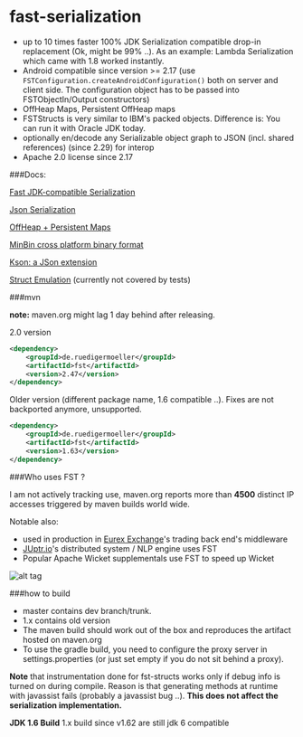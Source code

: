 fast-serialization
==================

* up to 10 times faster 100% JDK Serialization compatible drop-in replacement (Ok, might be 99% ..). As an example: Lambda Serialization which came with 1.8 worked instantly.
* Android compatible since version >= 2.17 (use ```FSTConfiguration.createAndroidConfiguration()``` both on server and client side. The configuration object has to be passed into FSTObjectIn/Output constructors)
* OffHeap Maps, Persistent OffHeap maps
* FSTStructs is very similar to IBM's packed objects. Difference is: You can run it with Oracle JDK today.
* optionally en/decode any Serializable object graph to JSON (incl. shared references) (since 2.29) for interop
* Apache 2.0 license since 2.17

###Docs:

[Fast JDK-compatible Serialization](https://github.com/RuedigerMoeller/fast-serialization/wiki/Serialization)

[Json Serialization](https://github.com/RuedigerMoeller/fast-serialization/wiki/JSON-serialization)

[OffHeap + Persistent Maps](https://github.com/RuedigerMoeller/fast-serialization/wiki/Off-Heap-Maps,-Persistent-Maps)

[MinBin cross platform binary format](https://github.com/RuedigerMoeller/fast-serialization/wiki/MinBin)

[Kson: a JSon extension](https://github.com/RuedigerMoeller/fast-serialization/wiki/KSon)

[Struct Emulation](https://github.com/RuedigerMoeller/fast-serialization/wiki/Structs) (currently not covered by tests)

###mvn

**note:** maven.org might lag 1 day behind after releasing.

2.0 version
```.xml
<dependency>
    <groupId>de.ruedigermoeller</groupId>
    <artifactId>fst</artifactId>
    <version>2.47</version>
</dependency>
```

Older version (different package name, 1.6 compatible ..). Fixes are not backported anymore, unsupported.
```.xml
<dependency>
    <groupId>de.ruedigermoeller</groupId>
    <artifactId>fst</artifactId>
    <version>1.63</version>
</dependency>
```

###Who uses FST ?

I am not actively tracking use, maven.org reports more than **4500** distinct IP accesses triggered by maven builds world wide.

Notable also:

* used in production in [Eurex Exchange](http://www.eurexchange.com/exchange-en/)'s trading back end's middleware
* [JUptr.io](http://blog.juptr.io/)'s distributed system / NLP engine uses FST
* Popular Apache Wicket supplementals use FST to speed up Wicket

![alt tag](https://raw.githubusercontent.com/RuedigerMoeller/fast-serialization/master/fst.png)

###how to build 

* master contains dev branch/trunk.
* 1.x contains old version
* The maven build should work out of the box and reproduces the artifact hosted on maven.org
* To use the gradle build, you need to configure the proxy server in settings.properties (or just set empty if you do not sit behind a proxy).

<b>Note</b> that instrumentation done for fst-structs works only if debug info is turned on during compile. Reason is that generating methods at runtime with javassist fails (probably a javassist bug ..). 
<b>This does not affect the serialization implementation. </b>

<b>JDK 1.6 Build</b>
1.x build since v1.62 are still jdk 6 compatible
